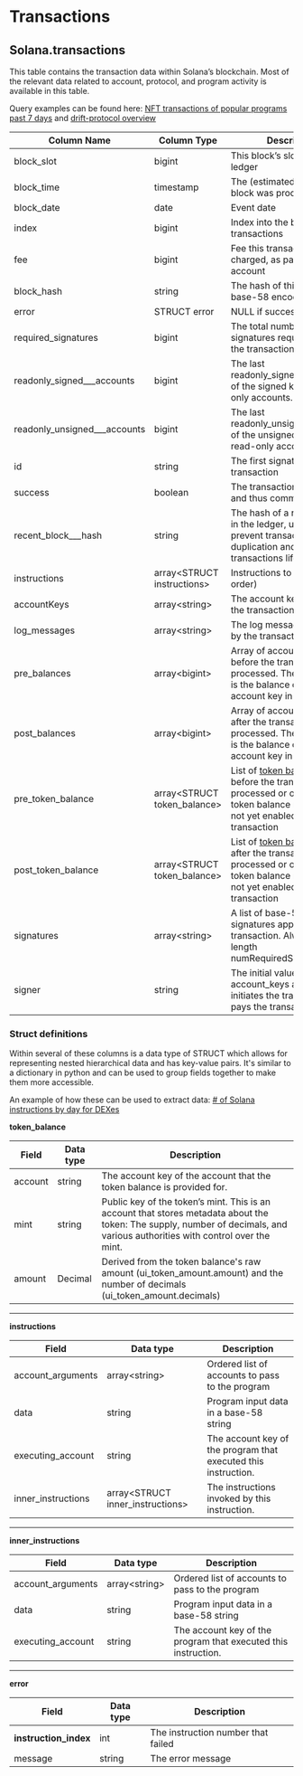 # Transactions

## Solana.transactions

This table contains the transaction data within Solana’s blockchain. Most of the relevant data related to account, protocol, and program activity is available in this table.

Query examples can be found here: [NFT transactions of popular programs past 7 days](https://dune.xyz/queries/390720/745376) and [drift-protocol overview](https://dune.xyz/bigz/drift-\(solana\))

| Column Name                      | Column Type                   | Description                                                                                                                                                                                                                           |
| -------------------------------- | ----------------------------- | ------------------------------------------------------------------------------------------------------------------------------------------------------------------------------------------------------------------------------------- |
| block\_slot                      | bigint                        | This block’s slot index in the ledger                                                                                                                                                                                                 |
| block\_time                      | timestamp                     | The (estimated) time this block was produced                                                                                                                                                                                          |
| block\_date                      | date                          | Event date                                                                                                                                                                                                                            |
| index                            | bigint                        | Index into the block’s transactions                                                                                                                                                                                                   |
| fee                              | bigint                        | Fee this transaction was charged, as paid by first account                                                                                                                                                                            |
| block\_hash                      | string                        | The hash of this block, base-58 encoded                                                                                                                                                                                               |
| error                            | STRUCT error                  | NULL if success is true.                                                                                                                                                                                                              |
| required\_signatures             | bigint                        | The total number of signatures required to make the transaction valid.                                                                                                                                                                |
| readonly\_signed\_\_\_accounts   | bigint                        | The last readonly\_signed\_accounts of the signed keys are read-only accounts.                                                                                                                                                        |
| readonly\_unsigned\_\_\_accounts | bigint                        | The last readonly\_unsigned\_accounts of the unsigned keys are read-only accounts.                                                                                                                                                    |
| id                               | string                        | The first signature in the transaction                                                                                                                                                                                                |
| success                          | boolean                       | The transaction was valid and thus committed.                                                                                                                                                                                         |
| recent\_block\_\_\_hash          | string                        | The hash of a recent block in the ledger, used to prevent transaction duplication and to give transactions lifetimes                                                                                                                  |
| instructions                     | array\<STRUCT instructions>   | Instructions to execute (in order)                                                                                                                                                                                                    |
| accountKeys                      | array\<string>                | The account keys used in the transaction                                                                                                                                                                                              |
| log\_messages                    | array\<string>                | The log messages emitted by the transaction                                                                                                                                                                                           |
| pre\_balances                    | array\<bigint>                | Array of account balances before the transaction was processed. The i-th balance is the balance of the i-th account key in account\_keys                                                                                              |
| post\_balances                   | array\<bigint>                | Array of account balances after the transaction was processed. The i-th balance is the balance of the i-th account key in account\_keys                                                                                               |
| pre\_token\_balance              | array\<STRUCT token\_balance> | List of [token balances](https://docs.solana.com/developing/clients/jsonrpc-api#token-balances-structure) from before the transaction was processed or omitted if token balance recording was not yet enabled during this transaction |
| post\_token\_balance             | array\<STRUCT token\_balance> | List of [token balances](https://docs.solana.com/developing/clients/jsonrpc-api#token-balances-structure) from after the transaction was processed or omitted if token balance recording was not yet enabled during this transaction  |
| signatures                       | array\<string>                | A list of base-58 encoded signatures applied to the transaction. Always of length numRequiredSignatures                                                                                                                               |
| signer                           | string                        | The initial value from the account\_keys array that initiates the transaction and pays the transaction fee                                                                                                                            |

### Struct definitions

Within several of these columns is a data type of STRUCT which allows for representing nested hierarchical data and has key-value pairs. It's similar to a dictionary in python and can be used to group fields together to make them more accessible.

An example of how these can be used to extract data: [# of Solana instructions by day for DEXes](https://dune.xyz/queries/416358/794290)

**token\_balance**

| Field   | Data type | Description                                                                                                                                                                  |
| ------- | --------- | ---------------------------------------------------------------------------------------------------------------------------------------------------------------------------- |
| account | string    | The account key of the account that the token balance is provided for.                                                                                                       |
| mint    | string    | Public key of the token’s mint. This is an account that stores metadata about the token: The supply, number of decimals, and various authorities with control over the mint. |
| amount  | Decimal   | Derived from the token balance's raw amount (ui\_token\_amount.amount) and the number of decimals (ui\_token\_amount.decimals)                                               |

***

**instructions**

| Field               | Data type                          | Description                                                    |
| ------------------- | ---------------------------------- | -------------------------------------------------------------- |
| account\_arguments  | array\<string>                     | Ordered list of accounts to pass to the program                |
| data                | string                             | Program input data in a base-58 string                         |
| executing\_account  | string                             | The account key of the program that executed this instruction. |
| inner\_instructions | array\<STRUCT inner\_instructions> | The instructions invoked by this instruction.                  |

***

**inner\_instructions**

| Field              | Data type      | Description                                                    |
| ------------------ | -------------- | -------------------------------------------------------------- |
| account\_arguments | array\<string> | Ordered list of accounts to pass to the program                |
| data               | string         | Program input data in a base-58 string                         |
| executing\_account | string         | The account key of the program that executed this instruction. |

***

**error**

| Field                  | Data type | Description                        |
| ---------------------- | --------- | ---------------------------------- |
| **instruction\_index** | int       | The instruction number that failed |
| message                | string    | The error message                  |

##
